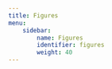 ```yaml
---
title: Figures
menu:
    sidebar:
        name: Figures
        identifier: figures 
        weight: 40
---
```


